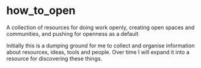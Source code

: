# how_to_open
A collection of resources for doing work openly, creating open spaces and communities, and pushing for openness as a default

Initially this is a dumping ground for me to collect and organise information about resources, ideas, tools and people. Over time I will expand it into a resource for discovering these things.
